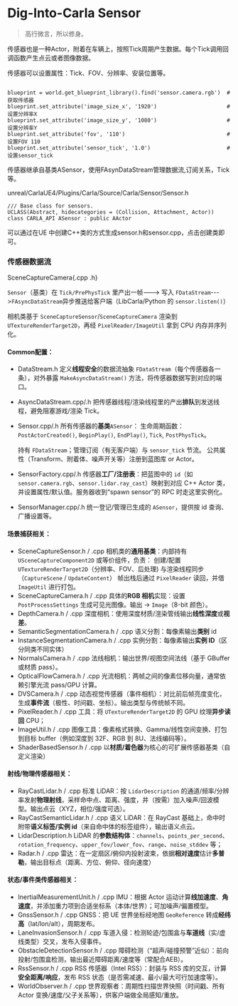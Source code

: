 # Dig-Into-Carla Sensor

> 高行微言，所以修身。

传感器也是一种Actor，附着在车辆上，按照Tick周期产生数据。每个Tick调用回调函数产生点云或者图像数据。

传感器可以设置属性：Tick、FOV、分辨率、安装位置等。

```

blueprint = world.get_blueprint_library().find('sensor.camera.rgb')  #获取传感器
blueprint.set_attribute('image_size_x', '1920')                      #设置分辨率X
blueprint.set_attribute('image_size_y', '1080')                      #设置分辨率Y
blueprint.set_attribute('fov', '110')                                #设置FOV 110
blueprint.set_attribute('sensor_tick', '1.0')                        #设置sensor_tick
```

传感器继承自基类ASensor，使用FAsynDataStream管理数据流,订阅关系，Tick等。

unreal/CarlaUE4/Plugins/Carla/Source/Carla/Sensor/Sensor.h

```
/// Base class for sensors.
UCLASS(Abstract, hidecategories = (Collision, Attachment, Actor))
class CARLA_API ASensor : public AActor
```

可以通过在UE 中创建C++类的方式生成sensor.h和sensor.cpp，点击创建类即可。


### 传感器数据流

SceneCaptureCamera{.cpp .h}

`Sensor`（基类）在 `Tick/PrePhysTick` 里产出一帧---> 写入 `FDataStream`--->`FAsyncDataStream`异步推送给客户端（LibCarla/Python 的 `sensor.listen()`）

相机类基于 `SceneCaptureSensor`/`SceneCaptureCamera` 渲染到 `UTextureRenderTarget2D`，再经 `PixelReader/ImageUtil` 拿到 CPU 内存并序列化。

#### Common配置：

* DataStream.h
  定义**线程安全**的数据流抽象 `FDataStream`（每个传感器各一条），对外暴露 `MakeAsyncDataStream()` 方法，将传感器数据写到对应的端口。
* AsyncDataStream.cpp/.h
  把传感器线程/渲染线程里的产出**排队**到发送线程，避免阻塞游戏/渲染 Tick。
* Sensor.cpp/.h
  所有传感器的**基类**`ASensor`：
  生命周期函数：`PostActorCreated()`, `BeginPlay()`, `EndPlay()`, `Tick`, `PostPhysTick`。

  持有 `FDataStream`；管理订阅（有无客户端）与 `sensor_tick` 节流。
  公共属性（Transform、附着体、噪声开关等）注册到蓝图库 or Actor。
* SensorFactory.cpp/.h
  传感器**工厂/注册表**：把蓝图中的 `id`（如 `sensor.camera.rgb`、`sensor.lidar.ray_cast`）映射到对应 C++ Actor 类，并设置属性/默认值。服务器收到“spawn sensor”的 RPC 时走这里实例化。
* SensorManager.cpp/.h
  统一登记/管理已生成的 `ASensor`，提供按 id 查询、广播设置等。

#### 场景捕获相关：

* SceneCaptureSensor.h / .cpp
  相机类的**通用基类**：内部持有 `USceneCaptureComponent2D` 或等价组件，负责：
  创建/配置 `UTextureRenderTarget2D`（分辨率、FOV、后处理)
  与渲染线程同步（`CaptureScene` / `UpdateContent`）
  帧出栈后通过 `PixelReader` 读回，并借 `ImageUtil` 进行打包。
* SceneCaptureCamera.h / .cpp
  具体的**RGB 相机**实现：设置 `PostProcessSettings` 生成可见光图像。输出 → `Image`（8-bit 颜色）。
* DepthCamera.h / .cpp
  深度相机：使用深度材质/渲染管线输出**线性深度**或**视差**。
* SemanticSegmentationCamera.h / .cpp
  语义分割：每像素输出**类别** id
* InstanceSegmentationCamera.h / .cpp
  实例分割：每像素输出**实例 ID**（区分同类不同实体）
* NormalsCamera.h / .cpp
  法线相机：输出世界/视图空间法线（基于 GBuffer 或材质 pass）。
* OpticalFlowCamera.h / .cpp
  光流相机：两帧之间的像素位移向量，通常依赖引擎光流 pass/GPU 计算。
* DVSCamera.h / .cpp
  动态视觉传感器（事件相机）：对比前后帧亮度变化，生成**事件流**（极性、时间戳、坐标）。输出类型与传统帧不同。
* PixelReader.h / .cpp
  工具：将 `UTextureRenderTarget2D` 的 GPU 纹理**异步读回** CPU；
* ImageUtil.h / .cpp
  图像工具：像素格式转换、Gamma/线性空间变换、打包到目标 buffer（例如深度到 32F、RGB 到 8U、法线编码等）。
* ShaderBasedSensor.h / .cpp
  以**材质/着色器**为核心的可扩展传感器基类（自定义渲染）

#### 射线/物理传感器相关：

* RayCastLidar.h / .cpp
  标准 LiDAR：按 `LidarDescription` 的通道/频率/分辨率发射**物理射线**，采样命中点、距离、强度，并（按需）加入噪声/回波模型。输出点云（XYZ，相位/强度可选）。
* RayCastSemanticLidar.h / .cpp
  语义 LiDAR：在 RayCast 基础上，命中时附带**语义标签/实例 id**（来自命中体的标签组件），输出语义点云。
* LidarDescription.h
  LiDAR 的**参数结构体**：`channels`、`points_per_second`、`rotation_frequency`、`upper_fov/lower_fov`、`range`、`noise_stddev` 等；
* Radar.h / .cpp
  雷达：在一定扇区/俯仰内投射波束，依据**相对速度**估计**多普勒**，输出目标点（距离、方位、俯仰、径向速度）

#### 状态/事件类传感器相关：

* InertialMeasurementUnit.h / .cpp
  IMU：根据 Actor 运动计算**线加速度**、**角速度**，并添加重力项到合适坐标系（本体/世界）；可加噪声/偏置模型。
* GnssSensor.h / .cpp
  GNSS：把 UE 世界坐标经地图 `GeoReference` 转成**经纬高**（lat/lon/alt），周期发布。
* LaneInvasionSensor.h / .cpp
  车道入侵：检测轮迹/包围盒与**车道线**（实/虚线类型）交叉，发布入侵事件。
* ObstacleDetectionSensor.h / .cpp
  障碍检测（“超声/碰撞预警”近似）：前向投射/包围盒检测，输出最近障碍距离/速度等（常配合AEB）。
* RssSensor.h / .cpp
  RSS 传感器（Intel RSS）：封装与 RSS 库的交互，计算**安全距离/响应**，发布 RSS 状态（是否需减速、最小/最大可行加速度等）。
* WorldObserver.h / .cpp
  世界观察者：周期性扫描世界快照（时间戳、所有 Actor 变换/速度/父子关系等），供客户端做全局感知/重放。
